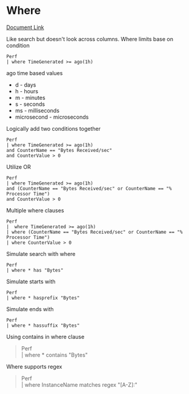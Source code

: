 # Where

[Document Link](https://kusto.azurewebsites.net/docs/query/whereoperator.html)

Like search but doesn't look across columns. Where limits base on condition

    Perf  
    | where TimeGenerated >= ago(1h)

ago time based values

- d \- days
- h \- hours
- m \- minutes
- s \- seconds
- ms \- milliseconds
- microsecond \- microseconds

Logically add two conditions together

    Perf  
    | where TimeGenerated >= ago(1h)  
    and CounterName == "Bytes Received/sec"  
    and CounterValue > 0

Utilize OR

    Perf  
    | where TimeGenerated >= ago(1h)  
    and (CounterName == "Bytes Received/sec" or CounterName == "% Processor Time")  
    and CounterValue > 0

Multiple where clauses

    Perf  
    |  where TimeGenerated >= ago(1h)  
    | where (CounterName == "Bytes Received/sec" or CounterName == "% Processor Time")  
    | where CounterValue > 0

Simulate search with where

    Perf  
    | where * has "Bytes"

Simulate starts with

    Perf  
    | where * hasprefix "Bytes"

Simulate ends with

    Perf  
    | where * hassuffix "Bytes"

Using contains in where clause
> Perf  
> | where * contains "Bytes"

Where supports regex
> Perf  
> | where InstanceName matches regex "[A-Z]:"

